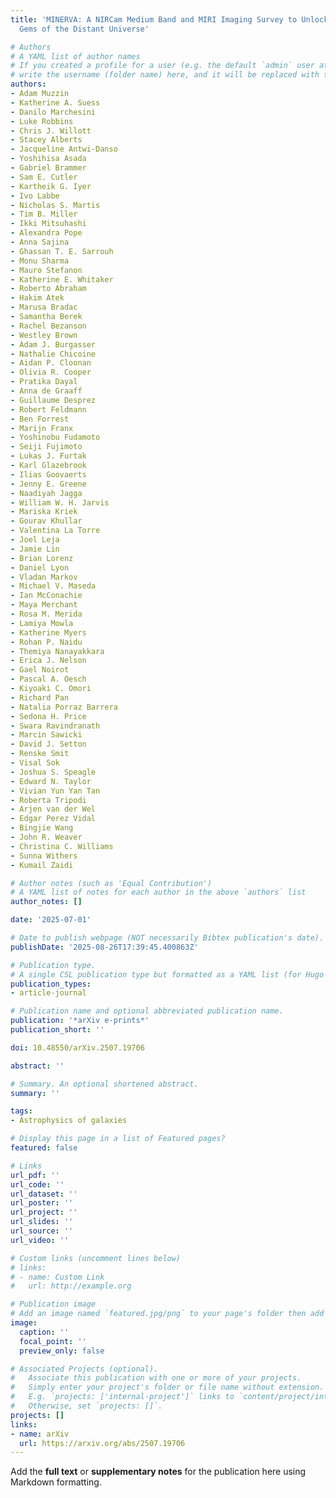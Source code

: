 ```yaml
---
title: 'MINERVA: A NIRCam Medium Band and MIRI Imaging Survey to Unlock the Hidden
  Gems of the Distant Universe'

# Authors
# A YAML list of author names
# If you created a profile for a user (e.g. the default `admin` user at `content/authors/admin/`), 
# write the username (folder name) here, and it will be replaced with their full name and linked to their profile.
authors:
- Adam Muzzin
- Katherine A. Suess
- Danilo Marchesini
- Luke Robbins
- Chris J. Willott
- Stacey Alberts
- Jacqueline Antwi-Danso
- Yoshihisa Asada
- Gabriel Brammer
- Sam E. Cutler
- Kartheik G. Iyer
- Ivo Labbe
- Nicholas S. Martis
- Tim B. Miller
- Ikki Mitsuhashi
- Alexandra Pope
- Anna Sajina
- Ghassan T. E. Sarrouh
- Monu Sharma
- Mauro Stefanon
- Katherine E. Whitaker
- Roberto Abraham
- Hakim Atek
- Marusa Bradac
- Samantha Berek
- Rachel Bezanson
- Westley Brown
- Adam J. Burgasser
- Nathalie Chicoine
- Aidan P. Cloonan
- Olivia R. Cooper
- Pratika Dayal
- Anna de Graaff
- Guillaume Desprez
- Robert Feldmann
- Ben Forrest
- Marijn Franx
- Yoshinobu Fudamoto
- Seiji Fujimoto
- Lukas J. Furtak
- Karl Glazebrook
- Ilias Goovaerts
- Jenny E. Greene
- Naadiyah Jagga
- William W. H. Jarvis
- Mariska Kriek
- Gourav Khullar
- Valentina La Torre
- Joel Leja
- Jamie Lin
- Brian Lorenz
- Daniel Lyon
- Vladan Markov
- Michael V. Maseda
- Ian McConachie
- Maya Merchant
- Rosa M. Merida
- Lamiya Mowla
- Katherine Myers
- Rohan P. Naidu
- Themiya Nanayakkara
- Erica J. Nelson
- Gael Noirot
- Pascal A. Oesch
- Kiyoaki C. Omori
- Richard Pan
- Natalia Porraz Barrera
- Sedona H. Price
- Swara Ravindranath
- Marcin Sawicki
- David J. Setton
- Renske Smit
- Visal Sok
- Joshua S. Speagle
- Edward N. Taylor
- Vivian Yun Yan Tan
- Roberta Tripodi
- Arjen van der Wel
- Edgar Perez Vidal
- Bingjie Wang
- John R. Weaver
- Christina C. Williams
- Sunna Withers
- Kumail Zaidi

# Author notes (such as 'Equal Contribution')
# A YAML list of notes for each author in the above `authors` list
author_notes: []

date: '2025-07-01'

# Date to publish webpage (NOT necessarily Bibtex publication's date).
publishDate: '2025-08-26T17:39:45.400863Z'

# Publication type.
# A single CSL publication type but formatted as a YAML list (for Hugo requirements).
publication_types:
- article-journal

# Publication name and optional abbreviated publication name.
publication: '*arXiv e-prints*'
publication_short: ''

doi: 10.48550/arXiv.2507.19706

abstract: ''

# Summary. An optional shortened abstract.
summary: ''

tags:
- Astrophysics of galaxies

# Display this page in a list of Featured pages?
featured: false

# Links
url_pdf: ''
url_code: ''
url_dataset: ''
url_poster: ''
url_project: ''
url_slides: ''
url_source: ''
url_video: ''

# Custom links (uncomment lines below)
# links:
# - name: Custom Link
#   url: http://example.org

# Publication image
# Add an image named `featured.jpg/png` to your page's folder then add a caption below.
image:
  caption: ''
  focal_point: ''
  preview_only: false

# Associated Projects (optional).
#   Associate this publication with one or more of your projects.
#   Simply enter your project's folder or file name without extension.
#   E.g. `projects: ['internal-project']` links to `content/project/internal-project/index.md`.
#   Otherwise, set `projects: []`.
projects: []
links:
- name: arXiv
  url: https://arxiv.org/abs/2507.19706
---
```


Add the **full text** or **supplementary notes** for the publication here using Markdown formatting.
